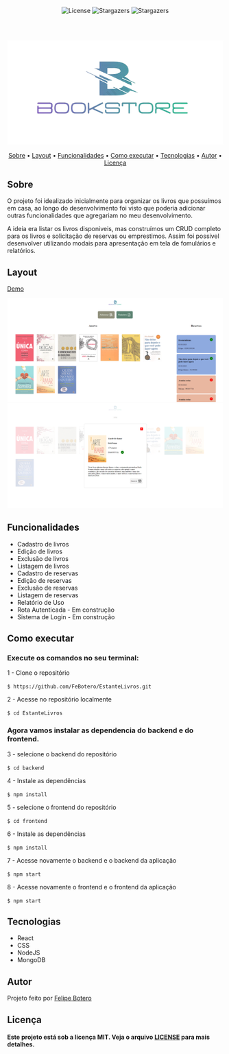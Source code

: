<p align="center">
   <img alt="License" src="https://img.shields.io/badge/license-MIT-%23845afd">
   <img alt="Stargazers" src="https://img.shields.io/badge/Stars-1-%23845afd">
  <img alt="Stargazers" src="https://img.shields.io/badge/Forks-0-%23845afd">
 
  
  
</p>
<br><br>
<p align="center">

  <img alt="Bookstore" src="https://github.com/FeBotero/EstanteLivros/blob/main/frontend/src/assets/log.png">
 </p>                
 
 <p align="center">
 <a href="#sobre">Sobre</a> •
 <a href="#layout">Layout</a> • 
 <a href="#funcoes">Funcionalidades</a> •
 <a href="#como_executar">Como executar</a> • 
 <a href="#tecnologias">Tecnologias</a> • 
 <a href="#autor">Autor</a> • 
 <a href="#licenca">Licença</a>
</p>



<h2 id="sobre">Sobre</h2>

<p>O projeto foi idealizado inicialmente para organizar os livros que possuímos em casa, ao longo do desenvolvimento foi visto que poderia adicionar outras funcionalidades que agregariam no meu desenvolvimento.</p>
<p>A ideia era listar os livros disponiveis, mas construímos um CRUD completo para os livros e solicitação de reservas ou emprestimos. Assim foi possivel desenvolver utilizando modais para apresentação em tela de fomulários e relatórios.</p>

 <h2 id="layout">Layout</h2>
 <a href="https://estante-livros.vercel.app/"><p>Demo</p></a>
 
<img alt="ADM User" src="https://github.com/FeBotero/EstanteLivros/blob/main/frontend/src/assets/adm.png">
<img alt="Public User" src="https://github.com/FeBotero/EstanteLivros/blob/main/frontend/src/assets/user.png">


<h2 id="funcoes">Funcionalidades</h2>

<ul>
   <li>Cadastro de livros</li>
   <li>Edição de livros</li>
   <li>Exclusão de livros</li>
   <li>Listagem de livros</li>
   <li>Cadastro de reservas</li>
   <li>Edição de reservas</li>
   <li>Exclusão de reservas</li>
   <li>Listagem de reservas</li>
   <li>Relatório de Uso</li>
   <li>Rota Autenticada - Em construção</li>
   <li>Sistema de Login - Em construção</li>
   
   
</ul>
   
   
  

  <h2 id="como_executar">Como executar</h2>
  <h3>Execute os comandos no seu terminal:</h3>
  
<p>1 - Clone o repositório</p>
   
`$ https://github.com/FeBotero/EstanteLivros.git`

<p>2 - Acesse no repositório localmente</p>

`$ cd EstanteLivros`

<h3>Agora vamos instalar as dependencia do backend e do frontend.</h3>

<p>3 - selecione o backend do repositório</p>

`$ cd backend`

<p>4 - Instale as dependências</p>

`$ npm install`

<p>5 - selecione o frontend do repositório</p>

`$ cd frontend`

<p>6 - Instale as dependências</p>

`$ npm install`

<p>7 - Acesse novamente o backend e o backend da aplicação</p>

`$ npm start`

<p>8 - Acesse novamente o frontend e o frontend da aplicação</p>

`$ npm start`

      


<h2 id="tecnologias">Tecnologias</h2>
  <ul>
  <li>React</li>
  <li>CSS </li>
  <li>NodeJS</li>
  <li>MongoDB</li>
  </ul>
   
<h2 id="autor">Autor</h2>

<p>
  Projeto feito por <a href="https://github.com/FeBotero">Felipe Botero<a/></p>
  
  
<h2 id="licenca">Licença</h2>
   
<h4>Este projeto está sob a licença MIT. Veja o arquivo <a href="https://github.com/FeBotero/Inovatec_2022/blob/main/LICENSE.txt">LICENSE</a> para mais detalhes.</h4>
